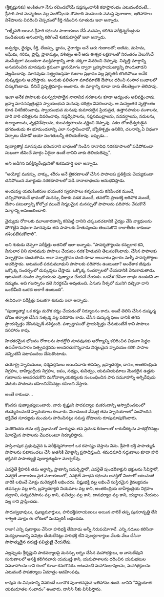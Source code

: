 ﻿(శ్రీకృష్ణునకు) అంకితంగా నేను రచించబోయే షష్ఠస్కంధానికి కథాప్రారంభం ఎటువంటిదంటే... శ్రీహరి పాద సంస్మరణం వల్ల సంతోషించు శౌనకాది మునులకు సమస్త పురాణాల, ఇతిహాసాల విశేషాలను వివరించి చెప్పడంలో కీర్తి గడించిన సూతుడు ఇలా అన్నాడు. 

“లక్ష్మీపతి అయిన శ్రీహరి కథలను పారాయణం చేసే మనస్సు కలిగిన పరీక్షిన్నరేంద్రుడు పండితులకు ఆనందాన్ని కలిగించే శుకమహర్షితో ఇలా అన్నాడు. 

ఐశ్వర్యం, ధైర్యం, కీర్తి, తేజస్సు, జ్ఞానం, వైరాగ్యం అనే ఆరు గుణాలతో; అణిమ, మహిమ, లఘిమ, గరిమ, ప్రాప్తి, ప్రాకామ్యం, వశిత్వం అనే ఆరు ఈశ్వర లక్షణాలతో నిరంతరం వెలుగొందే మునీశ్వరా! ముందుగా ముక్తిమార్గాన్ని నాకు చక్కగా వివరించి చెప్పావు. నివృత్తి మార్గాన్ని అనుసరించిన మానవుడు క్రమంగా జ్ఞానయోగం ద్వారా బ్రహ్మసాయుజ్యాన్ని పొందుతాడని వెల్లడించావు. మానవుడు సత్త్వరజస్తమో గుణాల ప్రభావం వల్ల ప్రకృతికి లొంగిపోయి అనేక దుష్కర్మలను ఆచరిస్తాడు. అందుకు ఫలితంగా మాటిమాటికి దేహాలు ధరించి సంసార బంధాలలో చిక్కుకొంటాడు. దీనినే ప్రవృత్తిమార్గం అంటారు. ఈ మార్గాన్ని కూడా నాకు తేటతెల్లంగా తెలిపావు. 

ఇంకా అనేక పాపాలకు ఫలస్వరూపాలైన నానావిధ నరకాలను కూడా ఆద్యంతం అభివర్ణించావు. బ్రహ్మ మానసపుత్రుడైన స్వాయంభువ మనువు చరిత్రం వివరించావు. ఆ మన్వంతర వృత్తాంతం కూడ విశదీకరించావు. స్వాయంభువ మనువు కుమారులైన ప్రియవ్రత, ఉత్తానపాదుల వంశాలను, వారి వారి చరిత్రలను వివరించావు. సప్తద్వీపాలను, సప్తసముద్రాలను, నవవర్షాలను, నదులను, ఉద్యానాలను, వృక్షవిశేషాలను, కులపర్వతాలను వర్ణించి చెప్పావు. సకల లోకాధీశ్వరుడైన భగవంతుడు ఈ భూమండలాన్ని ఎలా సంస్థాపించాడో, జ్యోతిశ్చక్రం ఉనికిని, చలనాన్ని ఏ విధంగా ఏర్పాటు చేసాడో ఆయా సంగతులన్నీ తెలియజేశావు. ఇప్పుడు... 

పుణ్యాత్మా! మానవుడు భరింపరాని బాధలతో నిండిన నానావిధ నరకకూపాలలో పడిపోకుండా సుఖంగా జీవించే మార్గం ఏదైనా ఉంటే దానిని నాకు తెలియజెప్పు”. 

అని అడిగిన పరీక్షిన్నరేంద్రునితో శుకమహర్షి ఇలా అన్నాడు. 

“అయ్యో! మనస్సు, వాక్కు, శరీరం అనే త్రికరణాలతో చేసిన పాపాలకు ప్రతిక్రియ చెయ్యకుండా చనిపోయిన మూర్ఖుడు నరకకూపాలలో పడి నానాబాధలను అనుభవిస్తాడు. 

అందువల్ల యమకింకరుల భయంకర స్వరూపాలు కళ్ళముందు కనిపించక ముందే, చచ్చిపోతామనే భావంతో మనస్సు చీకాకు పడక ముందే, తనలోని ప్రాణశక్తి ఆరిపోక ముందే, దేహం పటుత్వాన్ని కోల్పోక ముందే నిర్మలమైన మనస్సుతో పాపాలను పరిహారం చేసుకొనే మార్గాన్ని అవలంబించాలి. 

వైద్యుడు రోగాలకు మూలకారణాన్ని కనిపెట్టి దానిని చక్కబరచటానికి వైద్యం చేసి వ్యాధులను పోగొట్టిన విధంగా మానవుడు తన పాపాలకు హేతువులను తెలుసుకొని కాలాతీతం కాకుండా నశింపజేసుకోవాలి”. 

అని శుకుడు చెప్పగా పరీక్షిత్తు అతనితో ఇలా అన్నాడు. “పాపకృత్యాలను కన్నులార కని, వీనులార విని మానవుడు పాపాలు చేయటం నరక హేతువని తెలుసుకొంటాడు. చేసిన పాపాలకు పశ్చాత్తాపం చెందుతాడు. అలా పశ్చాత్తాపం చెంది కూడా అలవాటు ప్రకారం మళ్ళీ పాపకృత్యాలు ఆచరిస్తాడు. అటువంటి పరమమూఢుని పాపాలకు పరిహారం ఉంటుందా? అంతేకాక జీవుడు ఒక్కొక్క సందర్భంలో దుష్కర్మలు చేస్తాడు. ఒక్కొక్క సందర్భాలలో చేయడానికి వెనుకాడుతాడు. ఇటువంటి చంచల హృదయుడు పుణ్యాలు చేయనే చేయడు. ఒకవేళ చేసినా లాభం ఉండదని నా నమ్మకం. అది గజస్నానం వలె నిరర్థకమే అవుతుంది. ఏనుగు నీళ్ళలో మునిగి వచ్చినా దాని ఒంటిమీది బురద అలాగే ఉంటుంది”. 

ఈవిధంగా పరీక్షిత్తు పలుకగా శుకుడు ఇలా అన్నాడు. 

“పుణ్యాత్మా! ఒక కర్మం మరొక కర్మం చేయడంతో నిర్మూలనం కాదు. అంటే తెలిసి చేసిన దుష్కర్మ దోషం తర్వాత చేసిన సత్కర్మ వల్ల పరిహారం కాదు. చేసిన దుష్కర్మ ఫలం దానికి తగిన ప్రాయశ్చిత్తం చేసినప్పుడే నశిస్తుంది. పశ్చాత్తాపంతో ప్రాయశ్చిత్తం చేసుకుంటేనే కాని పాపాలు పరిహారం కావు. 

హితకరమైన భోజనం రోగాలను పారద్రోలి మానవునకు ఆరోగ్యాన్ని కలిగించిన విధంగా పెద్దల ఉపదేశానుసారం సత్ప్రవర్తనను అలవరచుకొన్నవాడు నిర్మలమైన హృదయం కలిగి పాపాల నన్నింటినీ పటాపంచలు చేసుకొంటాడు. 

దయార్ద్ర హృదయులు, ధర్మవర్తనులు అయినవారు తపస్సు, బ్రహ్మచర్యం, దానం, అంతరింద్రియ నిగ్రహం, బాహ్యేంద్రియ నిగ్రహం, జపం, సత్యం, శుచిత్వం, యమనియమాలు మొదలైన ఉత్తమ గుణాలను అలవరచుకొని మనోవాక్కాయకర్మలకు సంబంధించిన పాప సమూహాన్ని అగ్నిదేవుడు వెదురు పొదలను దహించివేసినట్లు దహించి వేస్తారు. 

అంతే కాకుండా... 

కొందరు పుణ్యాత్ములుంటారు. వారు కృష్ణుని పాదపద్మాల మకరందాన్ని ఆస్వాదించటంలో తుమ్మెదలవంటి హృదయాలు కలవారు. నిరాడంబర వేషులై తమ హృదయాలలో పెంపొందిన భక్తిచేత సూర్యుడు మంచును హరించినట్లు సమస్త దోషాలను రూపుమాపుకొంటారు. 

మరికొందరు తమ భక్తి ప్రభావంతో సూర్యుడు తన ప్రచండ కిరణాలతో కారుచీకట్లను పారద్రోలినట్లు ఘోరమైన పాపాలను మొదలంటూ నిర్మూలిస్తారు. 

హస్తినాపుర ప్రభువువైన ఓ పరీక్షిన్మహారాజా! ఒక రహస్యం చెప్తాను విను. శ్రీహరి భక్తి పాపాత్ముడి పాపాలను పటాపంచలు చేసి అతనికి మోక్షాన్ని ప్రసాదిస్తుంది. శమదమాది సద్గుణాలు కూడా హరి భక్తివలె పాపాత్ముణ్ణి పుణ్యాత్ముడిగా మార్చలేవు. 

ఎవరైతే శ్రీహరికి తమ అర్థాన్ని, ప్రాణాన్ని సమర్పిస్తారో, ఎవరైతే పుండరీకాక్షుని భక్తులను సేవిస్తారో, ఎవరైతే నారాయణ వ్రత పరాయణులో, ఎవరైతే మాధవ కథలను ఆసక్తితో వింటారో అటువంటి వారికి లభించే మోక్షం మరెవ్వరికీ లభించదు. విష్ణుభక్తి వల్ల లభించే సుస్థిరమైన కైవల్యపదం తపస్సుల వల్ల కాని, బ్రహ్మచర్యాది నియమాల వల్ల కాని, అంతరింద్రియ బాహ్యేంద్రియ నిగ్రహం వల్లకాని, సత్యపరిపానం వల్ల కాని, శుచిత్వం వల్ల కాని, దానధర్మాల వల్ల కాని, యజ్ఞాలు చేయటం వల్ల కాని ప్రాప్తించదు. 

సాధుస్వభావులు, పుణ్యమూర్తులు, హరిభక్తిపరాయణులు అయిన వారికే తప్ప పునరావృత్తి లేని శాశ్వత మోక్షం ఈ లోకంలో మరెవ్వరికీ లభించదు. 

రాజా! ఎన్ని పుణ్యాలు చేసినా హరిభక్తి లేనినాడు అన్నీ నిరుపయోగాలే. ఎన్ని నదులు కలిసినా మద్యభాండాన్ని పవిత్రం చేయలేనట్లు హరిభక్తి లేని పుణ్యకార్యాలు వేలకు వేలు చేసినా పాపాత్ముడైన నరుణ్ణి పవిత్రుణ్ణి చేయలేవు. 

ఎల్లప్పుడు శ్రీకృష్ణుని పాదపద్మాలపై మనస్సు లగ్నం చేసిన మహాభక్తులు, ఆ వాసుదేవుని సుగుణాలలో ఆసక్తి కలిగినవారు యముణ్ణి కాని, యమపాశాలను ధరించిన యమభటుల సమూహాలను కాని కలలో కూడా కనుగొనరు. అటువంటి మహానుభావులను, మహాభక్తులను ఎటువంటి పాపకర్మాలు ఏమాత్రం ఆవహింపవు. 

కావున ఈ విషయాన్ని వివరించే ఒకానొక పురాతనమైన ఇతిహాసం ఉంది. దానిని ”విష్ణుదూత యమదూతల సంవాదం” అంటారు. దానిని నీకు వినిపిస్తాను. 

